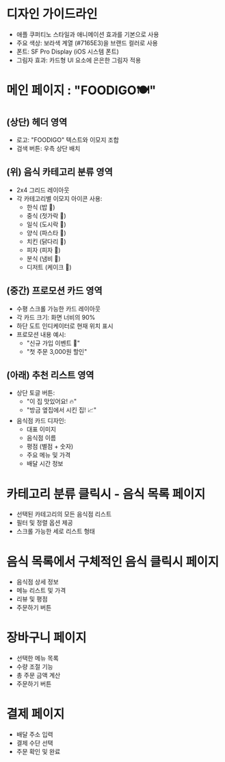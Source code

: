 # 디자인 가이드라인
- 애플 쿠퍼티노 스타일과 애니메이션 효과를 기본으로 사용
- 주요 색상: 보라색 계열 (#7165E3)을 브랜드 컬러로 사용
- 폰트: SF Pro Display (iOS 시스템 폰트)
- 그림자 효과: 카드형 UI 요소에 은은한 그림자 적용

# 메인 페이지 : "FOODIGO🍽️"

## (상단) 헤더 영역
- 로고: "FOODIGO" 텍스트와 이모지 조합
- 검색 버튼: 우측 상단 배치

## (위) 음식 카테고리 분류 영역
- 2x4 그리드 레이아웃
- 각 카테고리별 이모지 아이콘 사용:
  - 한식 (밥 🍚)
  - 중식 (젓가락 🥢)
  - 일식 (도시락 🍱)
  - 양식 (파스타 🍝)
  - 치킨 (닭다리 🍗)
  - 피자 (피자 🍕)
  - 분식 (냄비 🥘)
  - 디저트 (케이크 🍰)

## (중간) 프로모션 카드 영역
- 수평 스크롤 가능한 카드 레이아웃
- 각 카드 크기: 화면 너비의 90%
- 하단 도트 인디케이터로 현재 위치 표시
- 프로모션 내용 예시:
  - "신규 가입 이벤트 🎉"
  - "첫 주문 3,000원 할인"

## (아래) 추천 리스트 영역
- 상단 토글 버튼:
  - "이 집 맛있어요! 🔥"
  - "방금 옆집에서 시킨 집! 📈"
- 음식점 카드 디자인:
  - 대표 이미지
  - 음식점 이름
  - 평점 (별점 + 숫자)
  - 주요 메뉴 및 가격
  - 배달 시간 정보

# 카테고리 분류 클릭시 - 음식 목록 페이지
- 선택된 카테고리의 모든 음식점 리스트
- 필터 및 정렬 옵션 제공
- 스크롤 가능한 세로 리스트 형태

# 음식 목록에서 구체적인 음식 클릭시 페이지
- 음식점 상세 정보
- 메뉴 리스트 및 가격
- 리뷰 및 평점
- 주문하기 버튼

# 장바구니 페이지
- 선택한 메뉴 목록
- 수량 조절 기능
- 총 주문 금액 계산
- 주문하기 버튼

# 결제 페이지
- 배달 주소 입력
- 결제 수단 선택
- 주문 확인 및 완료